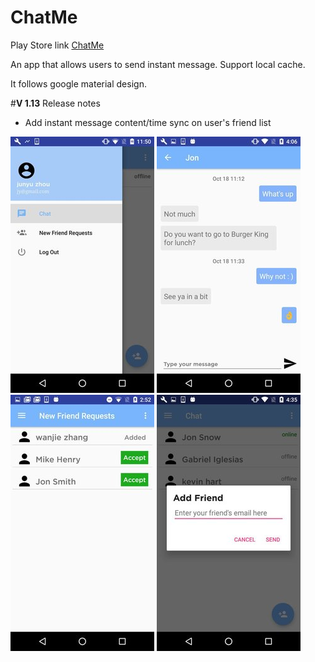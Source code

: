 # ChatMe

Play Store link [ChatMe](https://play.google.com/store/apps/details?id=com.junyu.IMBudget)

An app that allows users to send instant message.
Support local cache.

It follows google material design. 

#**V 1.13** Release notes

* Add instant message content/time sync on user's friend list


![](demoPhotos/menu.jpg?raw=true "Chat Menu")
![](demoPhotos/newChatDemo.jpg?raw=true "Chat Screen")
![](demoPhotos/requestDemo.jpg?raw=true "request Screen")
![](demoPhotos/addFriendDemo.jpg?raw=true "addFriend Screen")
